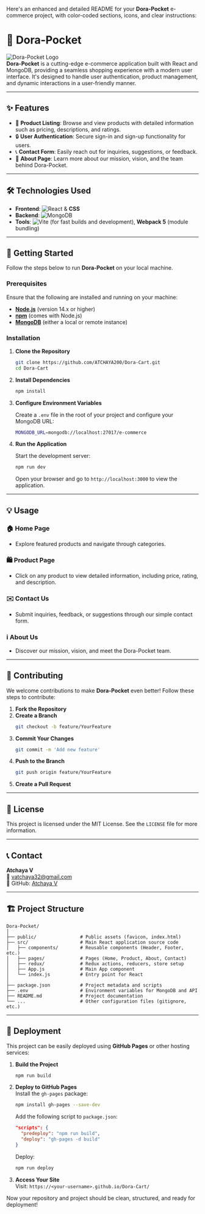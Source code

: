 Here's an enhanced and detailed README for your **Dora-Pocket** e-commerce project, with color-coded sections, icons, and clear instructions:

# 🎒 Dora-Pocket

![Dora-Pocket Logo](https://your-logo-url-here)  
**Dora-Pocket** is a cutting-edge e-commerce application built with React and MongoDB, providing a seamless shopping experience with a modern user interface. It's designed to handle user authentication, product management, and dynamic interactions in a user-friendly manner.

---

## ✨ Features

- 🛒 **Product Listing**: Browse and view products with detailed information such as pricing, descriptions, and ratings.
- 🔒 **User Authentication**: Secure sign-in and sign-up functionality for users.
- 📞 **Contact Form**: Easily reach out for inquiries, suggestions, or feedback.
- 🏢 **About Page**: Learn more about our mission, vision, and the team behind Dora-Pocket.

---

## 🛠️ Technologies Used

- **Frontend**: ![React](https://img.shields.io/badge/React-%2320232a.svg?style=flat&logo=react&logoColor=%2361DAFB) & **CSS**
- **Backend**: ![MongoDB](https://img.shields.io/badge/MongoDB-%2347A248.svg?style=flat&logo=mongodb&logoColor=white)  
- **Tools**: ![Vite](https://img.shields.io/badge/Vite-%2300ADEF.svg?style=flat&logo=vite&logoColor=white) (for fast builds and development), **Webpack 5** (module bundling)

---

## 🚀 Getting Started

Follow the steps below to run **Dora-Pocket** on your local machine.

### Prerequisites

Ensure that the following are installed and running on your machine:

- **[Node.js](https://nodejs.org/)** (version 14.x or higher)
- **[npm](https://www.npmjs.com/)** (comes with Node.js)
- **[MongoDB](https://www.mongodb.com/)** (either a local or remote instance)

### Installation

1. **Clone the Repository**

   ```bash
   git clone https://github.com/ATCHAYA200/Dora-Cart.git
   cd Dora-Cart
   ```

2. **Install Dependencies**

   ```bash
   npm install
   ```

3. **Configure Environment Variables**

   Create a `.env` file in the root of your project and configure your MongoDB URL:

   ```bash
   MONGODB_URL=mongodb://localhost:27017/e-commerce
   ```

4. **Run the Application**

   Start the development server:

   ```bash
   npm run dev
   ```

   Open your browser and go to `http://localhost:3000` to view the application.

---

## 💡 Usage

### 🏠 Home Page
- Explore featured products and navigate through categories.

### 🛍️ Product Page
- Click on any product to view detailed information, including price, rating, and description.

### ✉️ Contact Us
- Submit inquiries, feedback, or suggestions through our simple contact form.

### ℹ️ About Us
- Discover our mission, vision, and meet the Dora-Pocket team.

---

## 👥 Contributing

We welcome contributions to make **Dora-Pocket** even better! Follow these steps to contribute:

1. **Fork the Repository**
2. **Create a Branch**  
   ```bash
   git checkout -b feature/YourFeature
   ```
3. **Commit Your Changes**  
   ```bash
   git commit -m 'Add new feature'
   ```
4. **Push to the Branch**  
   ```bash
   git push origin feature/YourFeature
   ```
5. **Create a Pull Request**

---

## 📝 License

This project is licensed under the MIT License. See the `LICENSE` file for more information.

---

## 📞 Contact

**Atchaya V**  
📧 [vatchaya32@gmail.com](mailto:vatchaya32@gmail.com)  
🐙 GitHub: [Atchaya V](https://github.com/ATCHAYA200)

---

## 🏗️ Project Structure

```
Dora-Pocket/
│
├── public/                # Public assets (favicon, index.html)
├── src/                   # Main React application source code
│   ├── components/        # Reusable components (Header, Footer, etc.)
│   ├── pages/             # Pages (Home, Product, About, Contact)
│   ├── redux/             # Redux actions, reducers, store setup
│   ├── App.js             # Main App component
│   └── index.js           # Entry point for React
│
├── package.json           # Project metadata and scripts
├── .env                   # Environment variables for MongoDB and API
├── README.md              # Project documentation
└── ...                    # Other configuration files (gitignore, etc.)
```

---

## 📄 Deployment

This project can be easily deployed using **GitHub Pages** or other hosting services:

1. **Build the Project**  
   ```bash
   npm run build
   ```

2. **Deploy to GitHub Pages**  
   Install the `gh-pages` package:

   ```bash
   npm install gh-pages --save-dev
   ```

   Add the following script to `package.json`:

   ```json
   "scripts": {
     "predeploy": "npm run build",
     "deploy": "gh-pages -d build"
   }
   ```

   Deploy:

   ```bash
   npm run deploy
   ```

3. **Access Your Site**  
   Visit: `https://<your-username>.github.io/Dora-Cart/`

Now your repository and project should be clean, structured, and ready for deployment!
